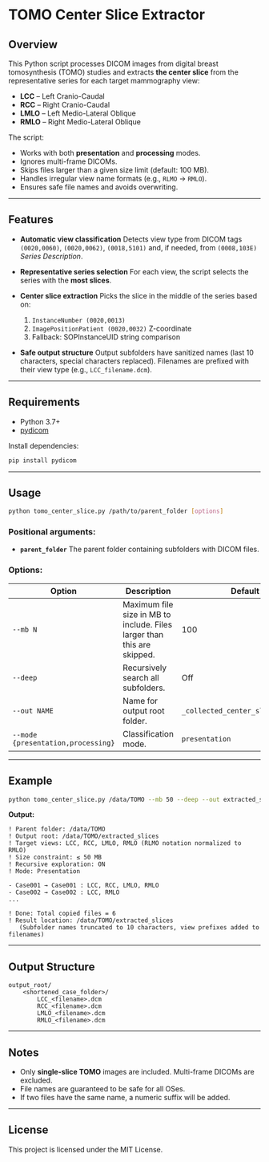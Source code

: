 # TOMO Center Slice Extractor

## Overview

This Python script processes DICOM images from digital breast tomosynthesis (TOMO) studies and extracts **the center slice** from the representative series for each target mammography view:

* **LCC** – Left Cranio-Caudal
* **RCC** – Right Cranio-Caudal
* **LMLO** – Left Medio-Lateral Oblique
* **RMLO** – Right Medio-Lateral Oblique

The script:

* Works with both **presentation** and **processing** modes.
* Ignores multi-frame DICOMs.
* Skips files larger than a given size limit (default: 100 MB).
* Handles irregular view name formats (e.g., `RLMO` → `RMLO`).
* Ensures safe file names and avoids overwriting.

---

## Features

* **Automatic view classification**
  Detects view type from DICOM tags `(0020,0060)`, `(0020,0062)`, `(0018,5101)` and, if needed, from `(0008,103E)` *Series Description*.

* **Representative series selection**
  For each view, the script selects the series with the **most slices**.

* **Center slice extraction**
  Picks the slice in the middle of the series based on:

  1. `InstanceNumber (0020,0013)`
  2. `ImagePositionPatient (0020,0032)` Z-coordinate
  3. Fallback: SOPInstanceUID string comparison

* **Safe output structure**
  Output subfolders have sanitized names (last 10 characters, special characters replaced).
  Filenames are prefixed with their view type (e.g., `LCC_filename.dcm`).

---

## Requirements

* Python 3.7+
* [pydicom](https://pydicom.github.io/)

Install dependencies:

```bash
pip install pydicom
```

---

## Usage

```bash
python tomo_center_slice.py /path/to/parent_folder [options]
```

### Positional arguments:

* **`parent_folder`**
  The parent folder containing subfolders with DICOM files.

### Options:

| Option                             | Description                                                             | Default                           |
| ---------------------------------- | ----------------------------------------------------------------------- | --------------------------------- |
| `--mb N`                           | Maximum file size in MB to include. Files larger than this are skipped. | 100                               |
| `--deep`                           | Recursively search all subfolders.                                      | Off                               |
| `--out NAME`                       | Name for output root folder.                                            | `_collected_center_slices_≤100MB` |
| `--mode {presentation,processing}` | Classification mode.                                                    | `presentation`                    |

---

## Example

```bash
python tomo_center_slice.py /data/TOMO --mb 50 --deep --out extracted_slices --mode presentation
```

**Output:**

```
! Parent folder: /data/TOMO
! Output root: /data/TOMO/extracted_slices
! Target views: LCC, RCC, LMLO, RMLO (RLMO notation normalized to RMLO)
! Size constraint: ≤ 50 MB
! Recursive exploration: ON
! Mode: Presentation

- Case001 → Case001 : LCC, RCC, LMLO, RMLO
- Case002 → Case002 : LCC, RMLO
...

! Done: Total copied files = 6
! Result location: /data/TOMO/extracted_slices
   (Subfolder names truncated to 10 characters, view prefixes added to filenames)
```

---

## Output Structure

```
output_root/
    <shortened_case_folder>/
        LCC_<filename>.dcm
        RCC_<filename>.dcm
        LMLO_<filename>.dcm
        RMLO_<filename>.dcm
```

---

## Notes

* Only **single-slice TOMO** images are included. Multi-frame DICOMs are excluded.
* File names are guaranteed to be safe for all OSes.
* If two files have the same name, a numeric suffix will be added.

---

## License

This project is licensed under the MIT License.
